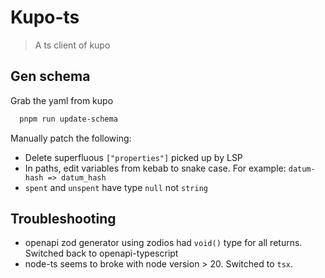 # Kupo-ts 

> A ts client of kupo

## Gen schema 

Grab the yaml from kupo
```sh
  pnpm run update-schema
```

Manually patch the following:

+ Delete superfluous `["properties"]` picked up by LSP
+ In paths, edit variables from kebab to snake case. For example: `datum-hash => datum_hash`
+ `spent` and `unspent` have type `null` not `string`



## Troubleshooting 

+ openapi zod generator using zodios had `void()` type for all returns.
Switched back to openapi-typescript
+ node-ts seems to broke with node version > 20. 
Switched to `tsx`.
